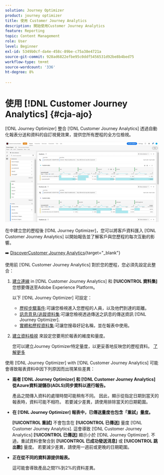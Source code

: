 ```yaml
---
solution: Journey Optimizer
product: journey optimizer
title: 使用 Customer Journey Analytics
description: 開始使用Customer Journey Analytics
feature: Reporting
topic: Content Management
role: User
level: Beginner
exl-id: 5349b0cf-da4e-458c-89be-c75a38e4721a
source-git-commit: 928ad6822efbe95c0ddf5456531d92be8b4bed75
workflow-type: tm+mt
source-wordcount: '336'
ht-degree: 8%

---
```


# 使用 [!DNL Customer Journey Analytics] {#cja-ajo}


[!DNL Journey Optimizer] 整合 [!DNL Customer Journey Analytics] 透過自動化報表分送和資料的自訂視覺效果，提供您所有歷程的全方位檢視。

![](assets/cja.png)

在中建立您的歷程後 [!DNL Journey Optimizer]，您可以將客戶資料匯入 [!DNL Customer Journey Analytics] 以開始報告並了解客戶與您歷程的每次互動的影響。

➡️ [DiscoverCustomer Journey Analytics](https://experienceleague.adobe.com/docs/analytics-platform/using/cja-landing.html){target="_blank"}

使用前 [!DNL Customer Journey Analytics] 對於您的歷程，您必須先設定此整合：

1. [建立連線](https://experienceleague.adobe.com/docs/analytics-platform/using/cja-connections/create-connection.html?lang=zh-Hant) in [!DNL Customer Journey Analytics] 和 **[!UICONTROL 資料集]** 您想要傳送至Adobe Experience Platform。

   以下 [!DNL Journey Optimizer] 可設定：
   * [歷程步驟事件](../data/datasets-query-examples.md#journey-step-event):可讓您檢視進入您歷程的人員，以及他們到達的距離。
   * [訊息意見/追蹤資料集](../data/datasets-query-examples.md#message-feedback-event-dataset):可讓您檢視透過傳送之訊息的傳送資訊 [!DNL Journey Optimizer].
   * [實體和歷程資料集](../data/datasets-query-examples.md#entity-dataset):可讓您搜尋好記名稱，並在報表中使用。

1. [建立資料檢視](https://experienceleague.adobe.com/docs/analytics-platform/using/cja-dataviews/create-dataview.html) 來設定您要用於報表的維度和量度。

   您可以建立Journey Optimizer特定量度，以更妥善地反映您的歷程資料。 [了解更多](https://experienceleague.adobe.com/docs/analytics-platform/using/integrations/ajo.html#configure-the-data-view-to-accommodate-journey-optimizer-dimensions-and-metrics)


使用 [!DNL Journey Optimizer] with [!DNL Customer Journey Analytics] 可能會導致報表資料中因下列原因而出現某些差異：

* **兩者 [!DNL Journey Optimizer] 和 [!DNL Customer Journey Analytics] 從Azure資料湖儲存(ADLS)同步資料以進行報告。**

   產品之間傳入資料的處理時間可能稍有不同。 因此，顯示從指定日期到當天的報表時，資料可能不相符。 若要減少差異，請使用排除當天的日期範圍。

* **在 [!DNL Journey Optimizer] 報表中，已傳送量度也包含「重試」量度。**

   **[!UICONTROL 重試]** 不會包含在 **[!UICONTROL 已傳送]** 量度 [!DNL Customer Journey Analytics]. 這會導致 [!DNL Customer Journey Analytics] **[!UICONTROL 已傳送]** 顯示小於 [!DNL Journey Optimizer]. 不過，重試資料會聚合到 **[!UICONTROL 已成功發送消息]** 或 **[!UICONTROL 跳出數]** 量度。
若要減少差異，請使用一週前或更晚的日期範圍。

* **正在從不同的資料源提供報表。**

   這可能會導致產品之間1%到2%的資料差異。
